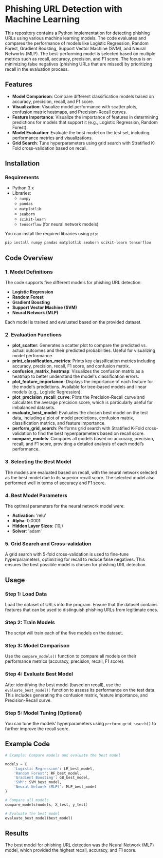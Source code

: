 # Phishing URL Detection with Machine Learning

This repository contains a Python implementation for detecting phishing URLs using various machine learning models. The code evaluates and compares the performance of models like Logistic Regression, Random Forest, Gradient Boosting, Support Vector Machine (SVM), and Neural Networks (MLP). The best-performing model is selected based on multiple metrics such as recall, accuracy, precision, and F1 score. The focus is on minimizing false negatives (phishing URLs that are missed) by prioritizing recall in the evaluation process.

## Features

- **Model Comparison**: Compare different classification models based on accuracy, precision, recall, and F1 score.
- **Visualization**: Visualize model performance with scatter plots, confusion matrix heatmaps, and Precision-Recall curves.
- **Feature Importance**: Visualize the importance of features in determining predictions for models that support it (e.g., Logistic Regression, Random Forest).
- **Model Evaluation**: Evaluate the best model on the test set, including performance metrics and visualizations.
- **Grid Search**: Tune hyperparameters using grid search with Stratified K-Fold cross-validation based on recall.
  
## Installation

### Requirements

- Python 3.x
- Libraries:
  - `numpy`
  - `pandas`
  - `matplotlib`
  - `seaborn`
  - `scikit-learn`
  - `tensorflow` (for neural network models)

You can install the required libraries using `pip`:

```bash
pip install numpy pandas matplotlib seaborn scikit-learn tensorflow
```

## Code Overview

### 1. **Model Definitions**

The code supports five different models for phishing URL detection:
- **Logistic Regression**
- **Random Forest**
- **Gradient Boosting**
- **Support Vector Machine (SVM)**
- **Neural Network (MLP)**

Each model is trained and evaluated based on the provided dataset.

### 2. **Evaluation Functions**

- **plot_scatter**: Generates a scatter plot to compare the predicted vs. actual outcomes and their predicted probabilities. Useful for visualizing model performance.
- **print_classification_metrics**: Prints key classification metrics including accuracy, precision, recall, F1 score, and confusion matrix.
- **confusion_matrix_heatmap**: Visualizes the confusion matrix as a heatmap to better understand the model's classification errors.
- **plot_feature_importance**: Displays the importance of each feature for the model’s predictions. Available for tree-based models and linear models (e.g., Logistic Regression).
- **plot_precision_recall_curve**: Plots the Precision-Recall curve and calculates the average precision score, which is particularly useful for imbalanced datasets.
- **evaluate_best_model**: Evaluates the chosen best model on the test data, including a plot of model predictions, confusion matrix, classification metrics, and feature importance.
- **perform_grid_search**: Performs grid search with Stratified K-Fold cross-validation to find the best hyperparameters based on recall score.
- **compare_models**: Compares all models based on accuracy, precision, recall, and F1 score, providing a detailed analysis of each model’s performance.

### 3. **Selecting the Best Model**

The models are evaluated based on recall, with the neural network selected as the best model due to its superior recall score. The selected model also performed well in terms of accuracy and F1 score.

### 4. **Best Model Parameters**

The optimal parameters for the neural network model were:
- **Activation**: 'relu'
- **Alpha**: 0.0001
- **Hidden Layer Sizes**: (10,)
- **Solver**: 'adam'

### 5. **Grid Search and Cross-validation**

A grid search with 5-fold cross-validation is used to fine-tune hyperparameters, optimizing for recall to reduce false negatives. This ensures the best possible model is chosen for phishing URL detection.

## Usage

### Step 1: Load Data
Load the dataset of URLs into the program. Ensure that the dataset contains features that can be used to distinguish phishing URLs from legitimate ones.

### Step 2: Train Models
The script will train each of the five models on the dataset.

### Step 3: Model Comparison
Use the `compare_models()` function to compare all models on their performance metrics (accuracy, precision, recall, F1 score).

### Step 4: Evaluate Best Model
After identifying the best model (based on recall), use the `evaluate_best_model()` function to assess its performance on the test data. This includes generating the confusion matrix, feature importance, and Precision-Recall curve.

### Step 5: Model Tuning (Optional)
You can tune the models' hyperparameters using `perform_grid_search()` to further improve the recall score.

## Example Code

```python
# Example: Compare models and evaluate the best model

models = {
    'Logistic Regression': LR_best_model,
    'Random Forest': RF_best_model,
    'Gradient Boosting': GB_best_model,
    'SVM': SVM_best_model,
    'Neural Network (MLP)': MLP_best_model
}

# Compare all models
compare_models(models, X_test, y_test)

# Evaluate the best model
evaluate_best_model(best_model)
```

## Results

The best model for phishing URL detection was the Neural Network (MLP) model, which provided the highest recall, accuracy, and F1 score.
